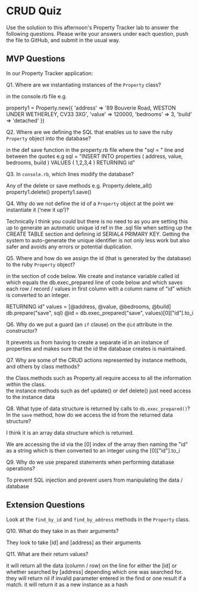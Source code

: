 # CRUD Quiz

Use the solution to this afternoon's Property Tracker lab to answer the following questions. Please write your answers under each question, push the file to GitHub, and submit in the usual way.

## MVP Questions

In our Property Tracker application:

Q1. Where are we instantiating instances of the `Property` class?

in the console.rb file e.g.

property1 = Property.new({
  'address' => '89 Bouverie Road, WESTON UNDER WETHERLEY, CV33 3XG',
  'value' => 120000,
  'bedrooms' => 3,
  'build' => 'detached'
  })

Q2. Where are we defining the SQL that enables us to save the ruby `Property` object into the database?

in the def save function in the property.rb file where the "sql = " line and between the quotes e.g
sql = "INSERT INTO properties
    (
      address,
      value,
      bedrooms,
      build
    )
    VALUES
    (
      $1,$2,$3,$4
    )
    RETURNING id"

Q3. In `console.rb`, which lines modify the database?


Any of the delete or save methods e.g.
Property.delete_all()
property1.delete()
property1.save()


Q4. Why do we not define the id of a `Property` object at the point we instantiate it (‘new it up’)?

Technically I think you could but there is no need to as you are setting this up to generate an automatic unique id ref
in the .sql file when setting up the CREATE TABLE section and defining id SERIAL4 PRIMARY KEY.
Getting the system to auto-generate the unique identifier is not only less work but also safer and avoids any errors
or potential duplication.

Q5. Where and how do we assign the id (that is generated by the database) to the ruby `Property` object?

in the section of code below.  We create and instance variable called id which equals the db.exec_prepared line of code
below and which saves each row / record / values in first column with a column name of "id" which is converted to an integer.

RETURNING id"
    values = [@address, @value, @bedrooms, @build]
    db.prepare("save", sql)
    @id = db.exec_prepared("save", values)[0]["id"].to_i

Q6. Why do we put a guard (an `if` clause) on the `@id` attribute in the constructor?

It prevents us from having to create a separate id in an instance of properties and makes sure that the id the database creates is maintained.

Q7. Why are some of the CRUD actions represented by instance methods, and others by class methods?

  the Class.methods such as Property.all require access to all the information within the class.  
  the instance methods such as def update() or def delete() just need access to the instance data

Q8. What type of data structure is returned by calls to `db.exec_prepared()`? In the `save` method, how do we access the id from the returned data structure?

I think it is an array data structure which is returned.

We are accessing the id via the [0] index of the array then naming the "id" as a string which is then converted to an integer using the [0]["id"].to_i

Q9. Why do we use prepared statements when performing database operations?

To prevent SQL injection and prevent users from manipulating the data / database

## Extension Questions

Look at the `find_by_id` and `find_by_address` methods in the `Property` class.

Q10. What do they take in as their arguments?

They look to take [id] and [address] as their arguments

Q11. What are their return values?

it will return all the data (column / row) on the line for either the [id] or whether searched by [address]
depending which one was searched for.
they will return nil if invalid parameter entered in the find or one result if a match.
it will return it as a new instance as a hash
